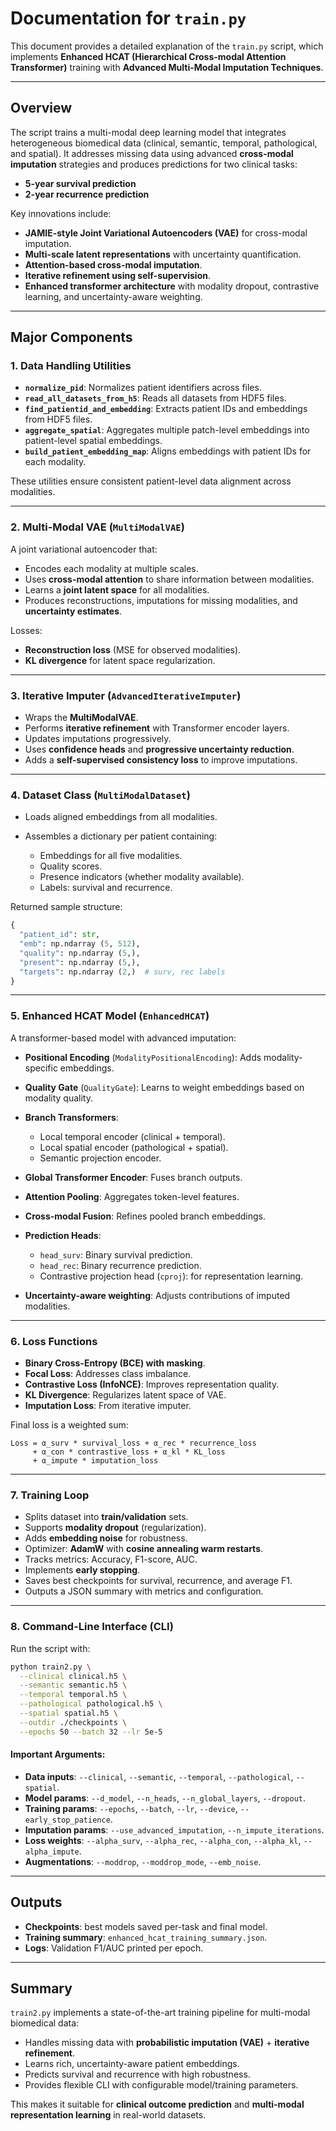 # Documentation for `train.py`

This document provides a detailed explanation of the `train.py` script, which implements **Enhanced HCAT (Hierarchical Cross-modal Attention Transformer)** training with **Advanced Multi-Modal Imputation Techniques**.

---

## Overview

The script trains a multi-modal deep learning model that integrates heterogeneous biomedical data (clinical, semantic, temporal, pathological, and spatial). It addresses missing data using advanced **cross-modal imputation** strategies and produces predictions for two clinical tasks:

* **5-year survival prediction**
* **2-year recurrence prediction**

Key innovations include:

* **JAMIE-style Joint Variational Autoencoders (VAE)** for cross-modal imputation.
* **Multi-scale latent representations** with uncertainty quantification.
* **Attention-based cross-modal imputation**.
* **Iterative refinement using self-supervision**.
* **Enhanced transformer architecture** with modality dropout, contrastive learning, and uncertainty-aware weighting.

---

## Major Components

### 1. Data Handling Utilities

* **`normalize_pid`**: Normalizes patient identifiers across files.
* **`read_all_datasets_from_h5`**: Reads all datasets from HDF5 files.
* **`find_patientid_and_embedding`**: Extracts patient IDs and embeddings from HDF5 files.
* **`aggregate_spatial`**: Aggregates multiple patch-level embeddings into patient-level spatial embeddings.
* **`build_patient_embedding_map`**: Aligns embeddings with patient IDs for each modality.

These utilities ensure consistent patient-level data alignment across modalities.

---

### 2. Multi-Modal VAE (`MultiModalVAE`)

A joint variational autoencoder that:

* Encodes each modality at multiple scales.
* Uses **cross-modal attention** to share information between modalities.
* Learns a **joint latent space** for all modalities.
* Produces reconstructions, imputations for missing modalities, and **uncertainty estimates**.

Losses:

* **Reconstruction loss** (MSE for observed modalities).
* **KL divergence** for latent space regularization.

---

### 3. Iterative Imputer (`AdvancedIterativeImputer`)

* Wraps the **MultiModalVAE**.
* Performs **iterative refinement** with Transformer encoder layers.
* Updates imputations progressively.
* Uses **confidence heads** and **progressive uncertainty reduction**.
* Adds a **self-supervised consistency loss** to improve imputations.

---

### 4. Dataset Class (`MultiModalDataset`)

* Loads aligned embeddings from all modalities.
* Assembles a dictionary per patient containing:

  * Embeddings for all five modalities.
  * Quality scores.
  * Presence indicators (whether modality available).
  * Labels: survival and recurrence.

Returned sample structure:

```python
{
  "patient_id": str,
  "emb": np.ndarray (5, 512),
  "quality": np.ndarray (5,),
  "present": np.ndarray (5,),
  "targets": np.ndarray (2,)  # surv, rec labels
}
```

---

### 5. Enhanced HCAT Model (`EnhancedHCAT`)

A transformer-based model with advanced imputation:

* **Positional Encoding** (`ModalityPositionalEncoding`):
  Adds modality-specific embeddings.

* **Quality Gate** (`QualityGate`):
  Learns to weight embeddings based on modality quality.

* **Branch Transformers**:

  * Local temporal encoder (clinical + temporal).
  * Local spatial encoder (pathological + spatial).
  * Semantic projection encoder.

* **Global Transformer Encoder**: Fuses branch outputs.

* **Attention Pooling**: Aggregates token-level features.

* **Cross-modal Fusion**: Refines pooled branch embeddings.

* **Prediction Heads**:

  * `head_surv`: Binary survival prediction.
  * `head_rec`: Binary recurrence prediction.
  * Contrastive projection head (`cproj`): for representation learning.

* **Uncertainty-aware weighting**: Adjusts contributions of imputed modalities.

---

### 6. Loss Functions

* **Binary Cross-Entropy (BCE) with masking**.
* **Focal Loss**: Addresses class imbalance.
* **Contrastive Loss (InfoNCE)**: Improves representation quality.
* **KL Divergence**: Regularizes latent space of VAE.
* **Imputation Loss**: From iterative imputer.

Final loss is a weighted sum:

```
Loss = α_surv * survival_loss + α_rec * recurrence_loss
     + α_con * contrastive_loss + α_kl * KL_loss
     + α_impute * imputation_loss
```

---

### 7. Training Loop

* Splits dataset into **train/validation** sets.
* Supports **modality dropout** (regularization).
* Adds **embedding noise** for robustness.
* Optimizer: **AdamW** with **cosine annealing warm restarts**.
* Tracks metrics: Accuracy, F1-score, AUC.
* Implements **early stopping**.
* Saves best checkpoints for survival, recurrence, and average F1.
* Outputs a JSON summary with metrics and configuration.

---

### 8. Command-Line Interface (CLI)

Run the script with:

```bash
python train2.py \
  --clinical clinical.h5 \
  --semantic semantic.h5 \
  --temporal temporal.h5 \
  --pathological pathological.h5 \
  --spatial spatial.h5 \
  --outdir ./checkpoints \
  --epochs 50 --batch 32 --lr 5e-5
```

#### Important Arguments:

* **Data inputs**: `--clinical`, `--semantic`, `--temporal`, `--pathological`, `--spatial`.
* **Model params**: `--d_model`, `--n_heads`, `--n_global_layers`, `--dropout`.
* **Training params**: `--epochs`, `--batch`, `--lr`, `--device`, `--early_stop_patience`.
* **Imputation params**: `--use_advanced_imputation`, `--n_impute_iterations`.
* **Loss weights**: `--alpha_surv`, `--alpha_rec`, `--alpha_con`, `--alpha_kl`, `--alpha_impute`.
* **Augmentations**: `--moddrop`, `--moddrop_mode`, `--emb_noise`.

---

## Outputs

* **Checkpoints**: best models saved per-task and final model.
* **Training summary**: `enhanced_hcat_training_summary.json`.
* **Logs**: Validation F1/AUC printed per epoch.

---

## Summary

`train2.py` implements a state-of-the-art training pipeline for multi-modal biomedical data:

* Handles missing data with **probabilistic imputation (VAE)** + **iterative refinement**.
* Learns rich, uncertainty-aware patient embeddings.
* Predicts survival and recurrence with high robustness.
* Provides flexible CLI with configurable model/training parameters.

This makes it suitable for **clinical outcome prediction** and **multi-modal representation learning** in real-world datasets.
